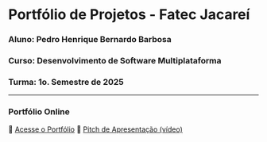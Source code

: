 # Portfólio de Projetos - Fatec Jacareí
### Aluno: Pedro Henrique Bernardo Barbosa
### Curso: Desenvolvimento de Software Multiplataforma
### Turma: 1o. Semestre de 2025
 
---

### Portfólio Online  
🔗 [Acesse o Portfólio](https://fatec-jacarei-dsm-portfolio.github.io/ra2581392513025/)
🎤 [Pitch de Apresentação (vídeo)](https://youtu.be/IAOS_yqBf4E)
